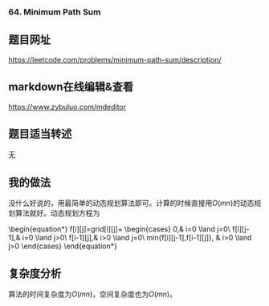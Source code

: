 ###  64. Minimum Path Sum

## 题目网址
https://leetcode.com/problems/minimum-path-sum/description/
## markdown在线编辑&查看
https://www.zybuluo.com/mdeditor
## 题目适当转述
无

## 我的做法
没什么好说的，用最简单的动态规划算法即可。计算的时候直接用$O(mn)$的动态规划算法就好。动态规划方程为

\begin{equation*}
f[i][j]=grid[i][j]+
\begin{cases}
0,& i=0 \land j=0\\
f[i][j-1],& i=0 \land j>0\\
f[i-1][j],& i>0 \land j=0\\
min\{f[i][j-1],f[i-1][j]\}, & i>0 \land j>0
\end{cases}
\end{equation*}

## 复杂度分析
算法的时间复杂度为$O(mn)$，空间复杂度也为$O(mn)$。
